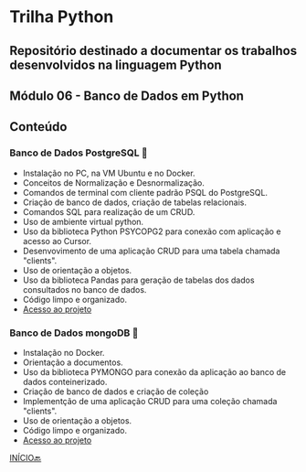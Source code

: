 # Trilha Python
## Repositório destinado a documentar os trabalhos desenvolvidos na linguagem Python
## Módulo 06 - Banco de Dados em Python
## Conteúdo
### Banco de Dados PostgreSQL 🐘
- Instalação no PC, na VM Ubuntu e no Docker.
- Conceitos de Normalização e Desnormalização.
- Comandos de terminal com cliente padrão PSQL do PostgreSQL.
- Criação de banco de dados, criação de tabelas relacionais.
- Comandos SQL para realização de um CRUD.
- Uso de ambiente virtual python.
- Uso da biblioteca Python PSYCOPG2 para conexão com aplicação e acesso ao Cursor.
- Desenvovimento de uma aplicação CRUD para uma tabela chamada "clients".
- Uso de orientação a objetos.
- Uso da biblioteca Pandas para geração de tabelas dos dados consultados no banco de dados.
- Código limpo e organizado.
- [Acesso ao projeto](https://github.com/marlissonls/trilha_python/tree/modulo_06/M6%20-%20python_database/Atividade_02_connection_python_postgres)
### Banco de Dados mongoDB 🍃
- Instalação no Docker.
- Orientação a documentos.
- Uso da biblioteca PYMONGO para conexão da aplicação ao banco de dados conteinerizado.
- Criação de banco de dados e criação de coleção
- Implementção de uma aplicação CRUD para uma coleção chamada "clients".
- Uso de orientação a objetos.
- Código limpo e organizado.
- [Acesso ao projeto](https://github.com/marlissonls/trilha_python/tree/modulo_06/M6%20-%20python_database/mongo_db)

[INÍCIO🔙](https://github.com/marlissonls/trilha_python/tree/main)